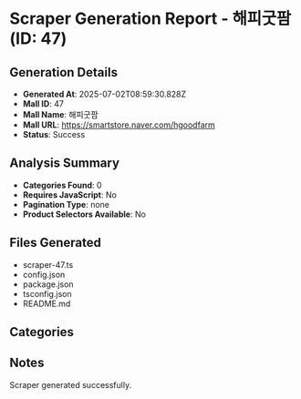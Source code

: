 # Scraper Generation Report - 해피굿팜 (ID: 47)

## Generation Details
- **Generated At**: 2025-07-02T08:59:30.828Z
- **Mall ID**: 47
- **Mall Name**: 해피굿팜
- **Mall URL**: https://smartstore.naver.com/hgoodfarm
- **Status**: Success

## Analysis Summary
- **Categories Found**: 0
- **Requires JavaScript**: No
- **Pagination Type**: none
- **Product Selectors Available**: No

## Files Generated
- scraper-47.ts
- config.json
- package.json
- tsconfig.json
- README.md

## Categories



## Notes
Scraper generated successfully.

